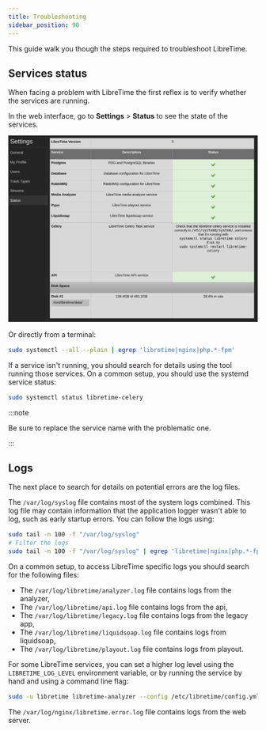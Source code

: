```yaml
---
title: Troubleshooting
sidebar_position: 90
---
```


This guide walk you though the steps required to troubleshoot LibreTime.

## Services status

When facing a problem with LibreTime the first reflex is to verify whether the services are running.

In the web interface, go to **Settings** > **Status** to see the state of the services.

![](./troubleshooting-status-page.png)

Or directly from a terminal:

```bash
sudo systemctl --all --plain | egrep 'libretime|nginx|php.*-fpm'
```

If a service isn't running, you should search for details using the tool running those services.
On a common setup, you should use the systemd service status:

```bash
sudo systemctl status libretime-celery
```

:::note

Be sure to replace the service name with the problematic one.

:::

## Logs

The next place to search for details on potential errors are the log files.

The `/var/log/syslog` file contains most of the system logs combined. This log file may contain information that the application logger wasn't able to log, such as early startup errors. You can follow the logs using:

```bash
sudo tail -n 100 -f "/var/log/syslog"
# Filter the logs
sudo tail -n 100 -f "/var/log/syslog" | egrep 'libretime|nginx|php.*-fpm'
```

On a common setup, to access LibreTime specific logs you should search for the following files:

- The `/var/log/libretime/analyzer.log` file contains logs from the analyzer,
- The `/var/log/libretime/api.log` file contains logs from the api,
- The `/var/log/libretime/legacy.log` file contains logs from the legacy app,
- The `/var/log/libretime/liquidsoap.log` file contains logs from liquidsoap,
- The `/var/log/libretime/playout.log` file contains logs from playout.

For some LibreTime services, you can set a higher log level using the `LIBRETIME_LOG_LEVEL` environment variable, or by running the service by hand and using a command line flag:

```bash
sudo -u libretime libretime-analyzer --config /etc/libretime/config.yml --log-level debug
```

The `/var/log/nginx/libretime.error.log` file contains logs from the web server.
